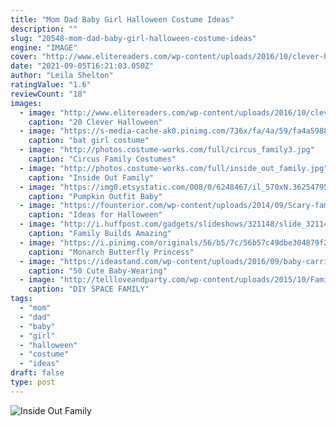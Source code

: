 ```yaml
---
title: "Mom Dad Baby Girl Halloween Costume Ideas"
description: ""
slug: "20548-mom-dad-baby-girl-halloween-costume-ideas"
engine: "IMAGE"
cover: "http://www.elitereaders.com/wp-content/uploads/2016/10/clever-halloween-costume-ideas-for-parents-and-children-16.jpg"
date: "2021-09-05T16:21:03.050Z"
author: "Leila Shelton"
ratingValue: "1.6"
reviewCount: "18"
images:
  - image: "http://www.elitereaders.com/wp-content/uploads/2016/10/clever-halloween-costume-ideas-for-parents-and-children-16.jpg"
    caption: "20 Clever Halloween"
  - image: "https://s-media-cache-ak0.pinimg.com/736x/fa/4a/59/fa4a598872fa38bdff6b06628ff48adf--halloween-parties-halloween-dress.jpg"
    caption: "bat girl costume"
  - image: "http://photos.costume-works.com/full/circus_family3.jpg"
    caption: "Circus Family Costumes"
  - image: "http://photos.costume-works.com/full/inside_out_family.jpg"
    caption: "Inside Out Family"
  - image: "https://img0.etsystatic.com/008/0/6248467/il_570xN.362547950_9k6h.jpg"
    caption: "Pumpkin Outfit Baby"
  - image: "https://founterior.com/wp-content/uploads/2014/09/Scary-family-Halloween-costume-for-mother-father-daughter-and-son.jpg"
    caption: "Ideas for Halloween"
  - image: "http://i.huffpost.com/gadgets/slideshows/321148/slide_321148_3010340_free.jpg"
    caption: "Family Builds Amazing"
  - image: "https://i.pinimg.com/originals/56/b5/7c/56b57c49dbe304879f2e44a57c6fa3a6.jpg"
    caption: "Monarch Butterfly Princess"
  - image: "https://ideastand.com/wp-content/uploads/2016/09/baby-carrier-halloween-costumes/25-baby-carrier-halloween-costume.jpg"
    caption: "50 Cute Baby-Wearing"
  - image: "http://tellloveandparty.com/wp-content/uploads/2015/10/Family-Halloween-Costume-ideas-Tell-Love-and-Party.jpg"
    caption: "DIY SPACE FAMILY"
tags:
  - "mom"
  - "dad"
  - "baby"
  - "girl"
  - "halloween"
  - "costume"
  - "ideas"
draft: false
type: post
---
```



![Inside Out Family](http://photos.costume-works.com/full/inside_out_family.jpg "Inside Out Family")


<!--inArticleAds-->

<!--galleryOne-->


<!--inArticleAds-->

<!--galleryTwo-->


<!--galleryThree-->

